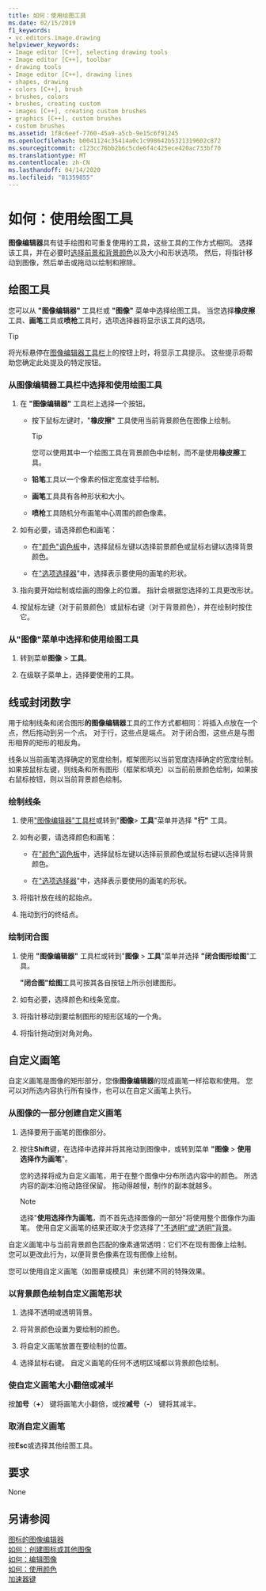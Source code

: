 ```yaml
---
title: 如何：使用绘图工具
ms.date: 02/15/2019
f1_keywords:
- vc.editors.image.drawing
helpviewer_keywords:
- Image editor [C++], selecting drawing tools
- Image editor [C++], toolbar
- drawing tools
- Image editor [C++], drawing lines
- shapes, drawing
- colors [C++], brush
- brushes, colors
- brushes, creating custom
- images [C++], creating custom brushes
- graphics [C++], custom brushes
- custom brushes
ms.assetid: 1f8c6eef-7760-45a9-a5cb-9e15c6f91245
ms.openlocfilehash: b0041124c35414a0c1c998642b5321319602c872
ms.sourcegitcommit: c123cc76bb2b6c5cde6f4c425ece420ac733bf70
ms.translationtype: MT
ms.contentlocale: zh-CN
ms.lasthandoff: 04/14/2020
ms.locfileid: "81359855"
---
```

# <a name="how-to-use-a-drawing-tool"></a>如何：使用绘图工具

**图像编辑器**具有徒手绘图和可重复使用的工具，这些工具的工作方式相同。 选择该工具，并在必要时[选择前景和背景颜色](../windows/selecting-foreground-or-background-colors-image-editor-for-icons.md)以及大小和形状选项。 然后，将指针移动到图像，然后单击或拖动以绘制和擦除。

## <a name="drawing-tools"></a>绘图工具

您可以从 **"图像编辑器"** 工具栏或 **"图像"** 菜单中选择绘图工具。 当您选择**橡皮擦**工具、**画笔**工具或**喷枪**工具时，选项选择器将显示该工具的选项。

> [!TIP]
> 将光标悬停在[图像编辑器工具栏](../windows/toolbar-image-editor-for-icons.md)上的按钮上时，将显示工具提示。 这些提示将帮助您确定此处提及的特定按钮。

### <a name="to-select-and-use-a-drawing-tool-from-the-image-editor-toolbar"></a>从图像编辑器工具栏中选择和使用绘图工具

1. 在 **"图像编辑器"** 工具栏上选择一个按钮。

   - 按下鼠标左键时，"**橡皮擦"** 工具使用当前背景颜色在图像上绘制。

      > [!TIP]
      > 您可以使用其中一个绘图工具在背景颜色中绘制，而不是使用**橡皮擦**工具。

   - **铅笔**工具以一个像素的恒定宽度徒手绘制。

   - **画笔**工具具有各种形状和大小。

   - **喷枪**工具随机分布画笔中心周围的颜色像素。

1. 如有必要，请选择颜色和画笔：

   - 在["颜色"调色板](../windows/colors-window-image-editor-for-icons.md)中，选择鼠标左键以选择前景颜色或鼠标右键以选择背景颜色。

   - 在["选项选择器](../windows/toolbar-image-editor-for-icons.md)"中，选择表示要使用的画笔的形状。

1. 指向要开始绘制或绘画的图像上的位置。 指针会根据您选择的工具更改形状。

1. 按鼠标左键（对于前景颜色）或鼠标右键（对于背景颜色），并在绘制时按住它。

### <a name="to-select-and-use-a-drawing-tool-from-the-image-menu"></a>从"图像"菜单中选择和使用绘图工具

1. 转到菜单**图像** > **工具**。

1. 在级联子菜单上，选择要使用的工具。

## <a name="lines-or-closed-figures"></a>线或封闭数字

用于绘制线条和闭合图形**的图像编辑器**工具的工作方式都相同：将插入点放在一个点，然后拖动到另一个点。 对于行，这些点是端点。 对于闭合图，这些点是与图形相界的矩形的相反角。

线条以当前画笔选择确定的宽度绘制，框架图形以当前宽度选择确定的宽度绘制。 如果按鼠标左键，则线条和所有图形（框架和填充）以当前前景颜色绘制，如果按右鼠标按钮，则以当前背景颜色绘制。

### <a name="to-draw-a-line"></a>绘制线条

1. 使用["图像编辑器"工具栏](../windows/toolbar-image-editor-for-icons.md)或转到"**图像**> **工具**"菜单并选择 **"行"** 工具。

1. 如有必要，请选择颜色和画笔：

   - 在["颜色"调色板](../windows/colors-window-image-editor-for-icons.md)中，选择鼠标左键以选择前景颜色或鼠标右键以选择背景颜色。

   - 在["选项选择器](../windows/toolbar-image-editor-for-icons.md)"中，选择表示要使用的画笔的形状。

1. 将指针放在线的起始点。

1. 拖动到行的终结点。

### <a name="to-draw-a-closed-figure"></a>绘制闭合图

1. 使用 **"图像编辑器"** 工具栏或转到"**图像** > **工具**"菜单并选择 **"闭合图形绘图**"工具。

   **"闭合图"绘图**工具可按其各自按钮上所示创建图形。

1. 如有必要，选择颜色和线条宽度。

1. 将指针移动到要绘制图形的矩形区域的一个角。

1. 将指针拖动到对角对角。

## <a name="custom-brushes"></a>自定义画笔

自定义画笔是图像的矩形部分，您像**图像编辑器**的现成画笔一样拾取和使用。 您可以对所选内容执行所有操作，也可以在自定义画笔上执行。

### <a name="to-create-a-custom-brush-from-a-portion-of-an-image"></a>从图像的一部分创建自定义画笔

1. 选择要用于画笔的图像部分。

1. 按住**Shift**键，在选择中选择并将其拖动到图像中，或转到菜单 **"图像** > **使用选择作为画笔**"。

   您的选择将成为自定义画笔，用于在整个图像中分布所选内容中的颜色。 所选内容的副本沿拖动路径保留。 拖动得越慢，制作的副本就越多。

   > [!NOTE]
   > 选择"**使用选择作为画笔**，而不首先选择图像的一部分"将使用整个图像作为画笔。 使用自定义画笔的结果还取决于您选择了["不透明"或"透明"背景](../windows/choosing-a-transparent-or-opaque-background-image-editor-for-icons.md)。

自定义画笔中与当前背景颜色匹配的像素通常透明：它们不在现有图像上绘制。 您可以更改此行为，以便背景色像素在现有图像上绘制。

您可以使用自定义画笔（如图章或模具）来创建不同的特殊效果。

### <a name="to-draw-custom-brush-shapes-in-the-background-color"></a>以背景颜色绘制自定义画笔形状

1. 选择不透明或透明背景。

1. 将背景颜色设置为要绘制的颜色。

1. 将自定义画笔放置在要绘制的位置。

1. 选择鼠标右键。 自定义画笔的任何不透明区域都以背景颜色绘制。

### <a name="to-double-or-halve-the-custom-brush-size"></a>使自定义画笔大小翻倍或减半

按**加号**（**+**） 键将画笔大小翻倍，或按**减号**（**-**） 键将其减半。

### <a name="to-cancel-the-custom-brush"></a>取消自定义画笔

按**Esc**或选择其他绘图工具。

## <a name="requirements"></a>要求

None

## <a name="see-also"></a>另请参阅

[图标的图像编辑器](../windows/image-editor-for-icons.md)<br/>
[如何：创建图标或其他图像](../windows/creating-an-icon-or-other-image-image-editor-for-icons.md)<br/>
[如何：编辑图像](../windows/selecting-an-area-of-an-image-image-editor-for-icons.md)<br/>
[如何：使用颜色](../windows/working-with-color-image-editor-for-icons.md)<br/>
[加速器键](../windows/accelerator-keys-image-editor-for-icons.md)<br/>
